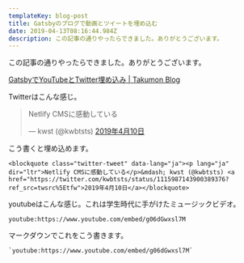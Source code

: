 ```yaml
---
templateKey: blog-post
title: Gatsbyのブログで動画とツイートを埋め込む
date: 2019-04-13T08:16:44.984Z
description: この記事の通りやったらできました。ありがとうございます。
---
```

この記事の通りやったらできました。ありがとうございます。

[GatsbyでYouTubeとTwitter埋め込み \| Takumon Blog](https://takumon.com/2018/10/07/)

Twitterはこんな感じ。

<blockquote class="twitter-tweet" data-lang="ja"><p lang="ja" dir="ltr">Netlify CMSに感動している</p>&mdash; kwst (@kwbtsts) <a href="https://twitter.com/kwbtsts/status/1115987143900389376?ref_src=twsrc%5Etfw">2019年4月10日</a></blockquote>

こう書くと埋め込めます。

```
<blockquote class="twitter-tweet" data-lang="ja"><p lang="ja" dir="ltr">Netlify CMSに感動している</p>&mdash; kwst (@kwbtsts) <a href="https://twitter.com/kwbtsts/status/1115987143900389376?ref_src=twsrc%5Etfw">2019年4月10日</a></blockquote>

```

youtubeはこんな感じ。これは学生時代に手がけたミュージックビデオ。

`youtube:https://www.youtube.com/embed/g06dGwxsl7M`

マークダウンでこれをこう書きます。

```
`youtube:https://www.youtube.com/embed/g06dGwxsl7M`
```
